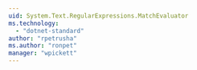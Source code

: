 ```yaml
---
uid: System.Text.RegularExpressions.MatchEvaluator
ms.technology: 
  - "dotnet-standard"
author: "rpetrusha"
ms.author: "ronpet"
manager: "wpickett"
---
```


